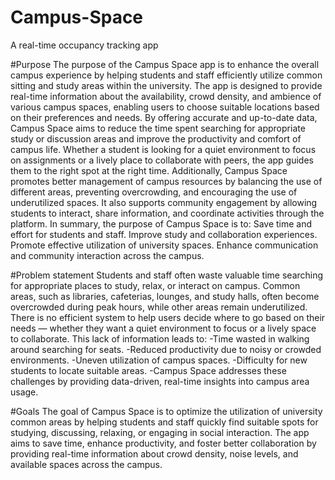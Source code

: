 # Campus-Space
A real-time occupancy tracking app  

#Purpose
The purpose of the Campus Space app is to enhance the overall campus experience by helping students and staff efficiently utilize common sitting and study areas within the university. The app is designed to provide real-time information about the availability, crowd density, and ambience of various campus spaces, enabling users to choose suitable locations based on their preferences and needs.
By offering accurate and up-to-date data, Campus Space aims to reduce the time spent searching for appropriate study or discussion areas and improve the productivity and comfort of campus life. Whether a student is looking for a quiet environment to focus on assignments or a lively place to collaborate with peers, the app guides them to the right spot at the right time.
Additionally, Campus Space promotes better management of campus resources by balancing the use of different areas, preventing overcrowding, and encouraging the use of underutilized spaces. It also supports community engagement by allowing students to interact, share information, and coordinate activities through the platform.
In summary, the purpose of Campus Space is to:
Save time and effort for students and staff.
Improve study and collaboration experiences.
Promote effective utilization of university spaces.
Enhance communication and community interaction across the campus.

#Problem statement
Students and staff often waste valuable time searching for appropriate places to study, relax, or interact on campus. Common areas, such as libraries, cafeterias, lounges, and study halls, often become overcrowded during peak hours, while other areas remain underutilized. There is no efficient system to help users decide where to go based on their needs — whether they want a quiet environment to focus or a lively space to collaborate.
This lack of information leads to:
-Time wasted in walking around searching for seats.
-Reduced productivity due to noisy or crowded environments.
-Uneven utilization of campus spaces.
-Difficulty for new students to locate suitable areas.
-Campus Space addresses these challenges by providing data-driven, real-time insights into campus area usage.

#Goals
The goal of Campus Space is to optimize the utilization of university common areas by helping students and staff quickly find suitable spots for studying, discussing, relaxing, or engaging in social interaction. The app aims to save time, enhance productivity, and foster better collaboration by providing real-time information about crowd density, noise levels, and available spaces across the campus.
